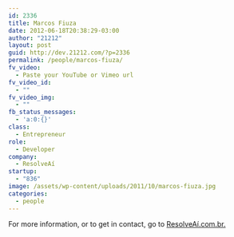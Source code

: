 ```yaml
---
id: 2336
title: Marcos Fiuza
date: 2012-06-18T20:38:29-03:00
author: "21212"
layout: post
guid: http://dev.21212.com/?p=2336
permalink: /people/marcos-fiuza/
fv_video:
  - Paste your YouTube or Vimeo url
fv_video_id:
  - ""
fv_video_img:
  - ""
fb_status_messages:
  - 'a:0:{}'
class:
  - Entrepreneur
role:
  - Developer
company:
  - ResolveAí
startup:
  - "836"
image: /assets/wp-content/uploads/2011/10/marcos-fiuza.jpg
categories:
  - people
---
```

For more information, or to get in contact, go to <a href="http://www.resolveai.com.br." target="_blank">ResolveAí.com.br.</a>